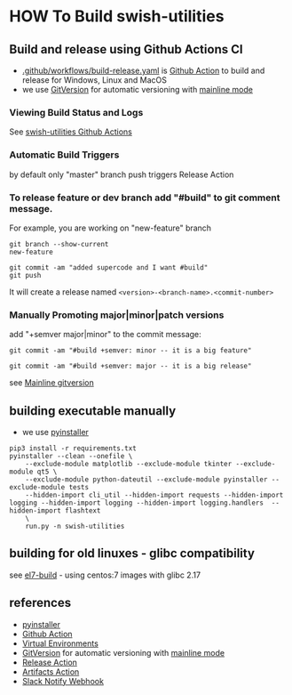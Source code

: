 # HOW To Build swish-utilities

## Build and release using Github Actions CI
- [.github/workflows/build-release.yaml](.github/workflows/build-release.yaml) is [Github Action](https://docs.github.com/en/actions) to build and release for Windows, Linux and MacOS
- we use [GitVersion](https://gitversion.net/docs/) for automatic versioning with [mainline mode](https://gitversion.net/docs/reference/modes/mainline)

### Viewing Build Status and Logs
See [swish-utilities Github Actions](https://github.com/swish-ai/swish-utilities/actions)

### Automatic Build Triggers
by default only "master" branch push triggers Release Action  

### To release feature or dev branch add "#build" to git comment message. 
For example, you are working on "new-feature" branch
```
git branch --show-current
new-feature
```

```
git commit -am "added supercode and I want #build"
git push
```
It will create a release named `<version>-<branch-name>.<commit-number>`

### Manually Promoting major|minor|patch versions
add "+semver major|minor" to the commit message:
```
git commit -am "#build +semver: minor -- it is a big feature"
```
```
git commit -am "#build +semver: major -- it is a big release"
```
see [Mainline gitversion](https://gitversion.net/docs/reference/modes/mainline)


## building executable manually
- we use [pyinstaller](https://pyinstaller.readthedocs.io/en/stable/)
```
pip3 install -r requirements.txt
pyinstaller --clean --onefile \
    --exclude-module matplotlib --exclude-module tkinter --exclude-module qt5 \
    --exclude-module python-dateutil --exclude-module pyinstaller --exclude-module tests 
    --hidden-import cli_util --hidden-import requests --hidden-import logging --hidden-import logging --hidden-import logging.handlers  --hidden-import flashtext
    \
    run.py -n swish-utilities
```

## building for old linuxes - glibc compatibility
see [el7-build](el7-build) - using centos:7 images with glibc 2.17

## references
- [pyinstaller](https://pyinstaller.readthedocs.io/en/stable/)
- [Github Action](https://docs.github.com/en/actions)
- [Virtual Environments](https://github.com/actions/virtual-environments)
- [GitVersion](https://gitversion.net/docs/) for automatic versioning with [mainline mode](https://gitversion.net/docs/reference/modes/mainline)
- [Release Action](https://github.com/softprops/action-gh-release)
- [Artifacts Action](https://docs.github.com/en/actions/advanced-guides/storing-workflow-data-as-artifacts)
- [Slack Notify Webhook](https://github.com/marketplace/actions/slack-notify)

